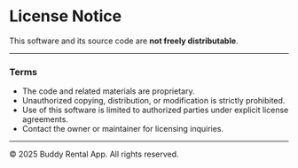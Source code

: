 # License Notice

This software and its source code are **not freely distributable**.

---

### Terms

- The code and related materials are proprietary.
- Unauthorized copying, distribution, or modification is strictly prohibited.
- Use of this software is limited to authorized parties under explicit license agreements.
- Contact the owner or maintainer for licensing inquiries.

---

© 2025 Buddy Rental App. All rights reserved.
